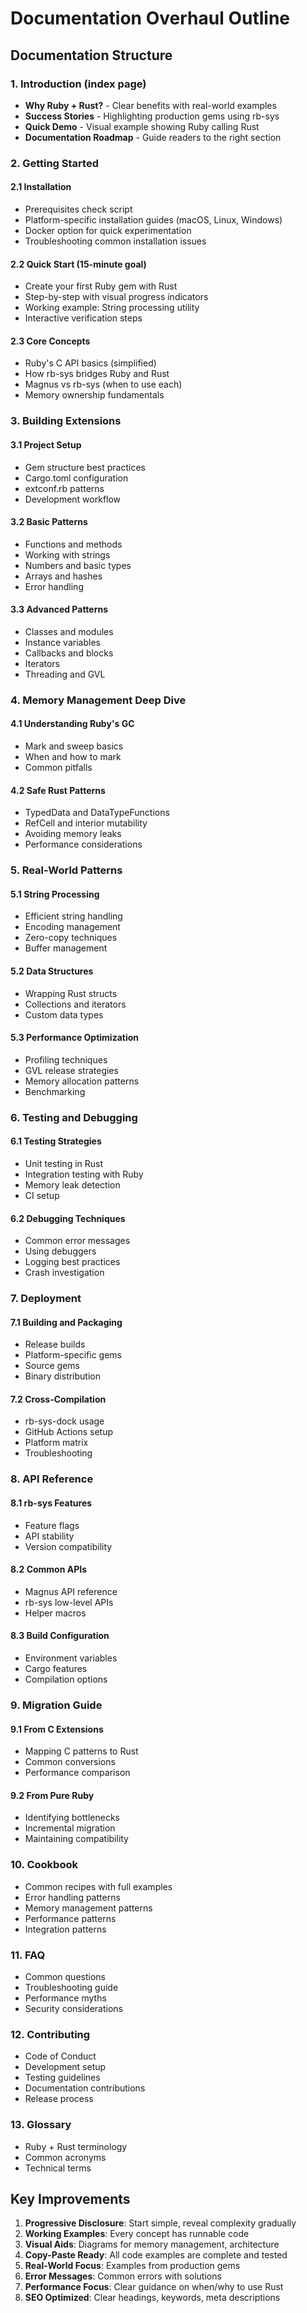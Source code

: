 # Documentation Overhaul Outline

## Documentation Structure

### 1. Introduction (index page)
- **Why Ruby + Rust?** - Clear benefits with real-world examples
- **Success Stories** - Highlighting production gems using rb-sys
- **Quick Demo** - Visual example showing Ruby calling Rust
- **Documentation Roadmap** - Guide readers to the right section

### 2. Getting Started
#### 2.1 Installation
- Prerequisites check script
- Platform-specific installation guides (macOS, Linux, Windows)
- Docker option for quick experimentation
- Troubleshooting common installation issues

#### 2.2 Quick Start (15-minute goal)
- Create your first Ruby gem with Rust
- Step-by-step with visual progress indicators
- Working example: String processing utility
- Interactive verification steps

#### 2.3 Core Concepts
- Ruby's C API basics (simplified)
- How rb-sys bridges Ruby and Rust
- Magnus vs rb-sys (when to use each)
- Memory ownership fundamentals

### 3. Building Extensions
#### 3.1 Project Setup
- Gem structure best practices
- Cargo.toml configuration
- extconf.rb patterns
- Development workflow

#### 3.2 Basic Patterns
- Functions and methods
- Working with strings
- Numbers and basic types
- Arrays and hashes
- Error handling

#### 3.3 Advanced Patterns
- Classes and modules
- Instance variables
- Callbacks and blocks
- Iterators
- Threading and GVL

### 4. Memory Management Deep Dive
#### 4.1 Understanding Ruby's GC
- Mark and sweep basics
- When and how to mark
- Common pitfalls

#### 4.2 Safe Rust Patterns
- TypedData and DataTypeFunctions
- RefCell and interior mutability
- Avoiding memory leaks
- Performance considerations

### 5. Real-World Patterns
#### 5.1 String Processing
- Efficient string handling
- Encoding management
- Zero-copy techniques
- Buffer management

#### 5.2 Data Structures
- Wrapping Rust structs
- Collections and iterators
- Custom data types

#### 5.3 Performance Optimization
- Profiling techniques
- GVL release strategies
- Memory allocation patterns
- Benchmarking

### 6. Testing and Debugging
#### 6.1 Testing Strategies
- Unit testing in Rust
- Integration testing with Ruby
- Memory leak detection
- CI setup

#### 6.2 Debugging Techniques
- Common error messages
- Using debuggers
- Logging best practices
- Crash investigation

### 7. Deployment
#### 7.1 Building and Packaging
- Release builds
- Platform-specific gems
- Source gems
- Binary distribution

#### 7.2 Cross-Compilation
- rb-sys-dock usage
- GitHub Actions setup
- Platform matrix
- Troubleshooting

### 8. API Reference
#### 8.1 rb-sys Features
- Feature flags
- API stability
- Version compatibility

#### 8.2 Common APIs
- Magnus API reference
- rb-sys low-level APIs
- Helper macros

#### 8.3 Build Configuration
- Environment variables
- Cargo features
- Compilation options

### 9. Migration Guide
#### 9.1 From C Extensions
- Mapping C patterns to Rust
- Common conversions
- Performance comparison

#### 9.2 From Pure Ruby
- Identifying bottlenecks
- Incremental migration
- Maintaining compatibility

### 10. Cookbook
- Common recipes with full examples
- Error handling patterns
- Memory management patterns
- Performance patterns
- Integration patterns

### 11. FAQ
- Common questions
- Troubleshooting guide
- Performance myths
- Security considerations

### 12. Contributing
- Code of Conduct
- Development setup
- Testing guidelines
- Documentation contributions
- Release process

### 13. Glossary
- Ruby + Rust terminology
- Common acronyms
- Technical terms

## Key Improvements

1. **Progressive Disclosure**: Start simple, reveal complexity gradually
2. **Working Examples**: Every concept has runnable code
3. **Visual Aids**: Diagrams for memory management, architecture
4. **Copy-Paste Ready**: All code examples are complete and tested
5. **Real-World Focus**: Examples from production gems
6. **Error Messages**: Common errors with solutions
7. **Performance Focus**: Clear guidance on when/why to use Rust
8. **SEO Optimized**: Clear headings, keywords, meta descriptions